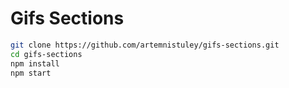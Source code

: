 # Gifs Sections

```sh
git clone https://github.com/artemnistuley/gifs-sections.git
cd gifs-sections
npm install
npm start
```
